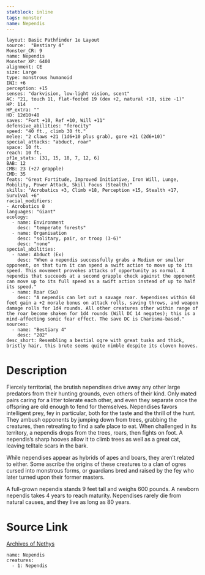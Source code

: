 ```yaml
---
statblock: inline
tags: monster
name: Nependis
---
```

```statblock
layout: Basic Pathfinder 1e Layout
source:  "Bestiary 4"
Monster_CR: 9
name: Nependis
Monster_XP: 6400
alignment: CE
size: Large
type: monstrous humanoid
INI: +6
perception: +15
senses: "darkvision, low-light vision, scent"
AC: "21, touch 11, flat-footed 19 (dex +2, natural +10, size -1)"
HP: 114
HP_extra: ""
HD: 12d10+48
saves: "Fort +10, Ref +10, Will +11"
defensive_abilities: "ferocity"
speed: "40 ft., climb 30 ft."
melee: "2 claws +21 (1d6+10 plus grab), gore +21 (2d6+10)"
special_attacks: "abduct, roar"
space: 10 ft.
reach: 10 ft.
pf1e_stats: [31, 15, 18, 7, 12, 6]
BAB: 12
CMB: 23 (+27 grapple)
CMD: 35
feats: "Great Fortitude, Improved Initiative, Iron Will, Lunge, Mobility, Power Attack, Skill Focus (Stealth)"
skills: "Acrobatics +3, Climb +18, Perception +15, Stealth +17, Survival +6"
racial_modifiers:
- Acrobatics 8
languages: "Giant"
ecology:
  - name: Environment
    desc: "temperate forests"
  - name: Organisation
    desc: "solitary, pair, or troop (3-6)"
    desc: "none"
special_abilities:
  - name: Abduct (Ex)
    desc: "When a nependis successfully grabs a Medium or smaller opponent, on that turn it can spend a swift action to move up to its speed. This movement provokes attacks of opportunity as normal. A nependis that succeeds at a second grapple check against the opponent can move up to its full speed as a swift action instead of up to half its speed."
  - name: Roar (Su)
    desc: "A nependis can let out a savage roar. Nependises within 60 feet gain a +2 morale bonus on attack rolls, saving throws, and weapon damage rolls for 1d4 rounds. All other creatures other within range of the roar become shaken for 1d4 rounds (Will DC 14 negates); this is a mind-affecting sonic fear effect. The save DC is Charisma-based."
sources:
  - name: "Bestiary 4"
    desc: "202"
desc_short: Resembling a bestial ogre with great tusks and thick, bristly hair, this brute seems quite nimble despite its cloven hooves.
```
# Description
Fiercely territorial, the brutish nependises drive away any other large predators from their hunting grounds, even others of their kind. Only mated pairs caring for a litter tolerate each other, and even they separate once the offspring are old enough to fend for themselves. Nependises favors intelligent prey, fey in particular, both for the taste and the thrill of the hunt. They ambush opponents by jumping down from trees, grabbing the creatures, then retreating to find a safe place to eat. When challenged in its territory, a nependis drops from the trees, roars, then fights on foot. A nependis’s sharp hooves allow it to climb trees as well as a great cat, leaving telltale scars in the bark.

While nependises appear as hybrids of apes and boars, they aren’t related to either. Some ascribe the origins of these creatures to a clan of ogres cursed into monstrous forms, or guardians bred and raised by the fey who later turned upon their former masters.

A full-grown nependis stands 9 feet tall and weighs 600 pounds. A newborn nependis takes 4 years to reach maturity. Nependises rarely die from natural causes, and they live as long as 80 years.
# Source Link
[Archives of Nethys](https://aonprd.com/MonsterDisplay.aspx?ItemName=Nependis)
```encounter-table
name: Nependis
creatures:
  - 1: Nependis
```
